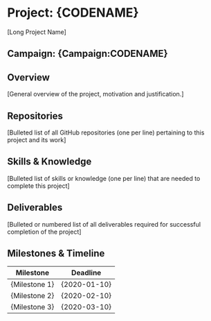 # Project: {CODENAME}

[Long Project Name]

## Campaign: {Campaign:CODENAME}

## Overview

[General overview of the project, motivation and justification.]

## Repositories

[Bulleted list of all GitHub repositories (one per line) pertaining to this project and its work]

## Skills & Knowledge

[Bulleted list of skills or knowledge (one per line) that are needed to complete this project]

## Deliverables

[Bulleted or numbered list of all deliverables required for successful completion of the project]

## Milestones & Timeline

| Milestone     | Deadline     |
|---------------|--------------|
| {Milestone 1} | {2020-01-10} |
| {Milestone 2} | {2020-02-10} |
| {Milestone 3} | {2020-03-10} |

